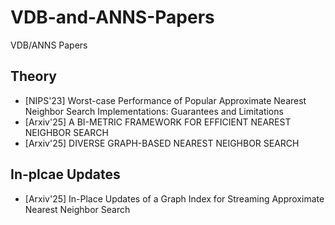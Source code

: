 # VDB-and-ANNS-Papers
VDB/ANNS Papers

## Theory
- [NIPS'23] Worst-case Performance of Popular Approximate Nearest Neighbor Search Implementations: Guarantees and Limitations
- [Arxiv'25] A BI-METRIC FRAMEWORK FOR EFFICIENT NEAREST NEIGHBOR SEARCH
- [Arxiv'25] DIVERSE GRAPH-BASED NEAREST NEIGHBOR SEARCH

## In-plcae Updates
- [Arxiv'25] In-Place Updates of a Graph Index for Streaming Approximate Nearest Neighbor Search
